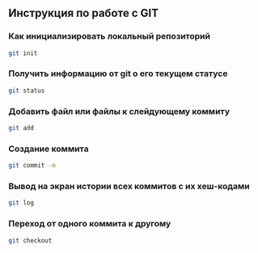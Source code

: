 ## Инструкция по работе с GIT

### Как инициализировать локальный репозиторий

```sh
git init
```

### Получить информацию от git о его текущем статусе

```sh
git status
```

### Добавить файл или файлы к слейдующему коммиту

```sh
git add
```

### Создание коммита

```sh
git commit -m
```

### Вывод на экран истории всех коммитов с их хеш-кодами

```sh
git log
```

### Переход от одного коммита к другому

```sh
git checkout
```
